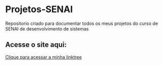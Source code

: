 # Projetos-SENAI
Repositorio criado para documentar todos os meus projetos do curso de SENAI de desenvolvimento de sistemas
## Acesse o site aqui:
[Clique para acessar a minha linktree](https://vinicius3442.github.io/Projetos-SENAI/)
